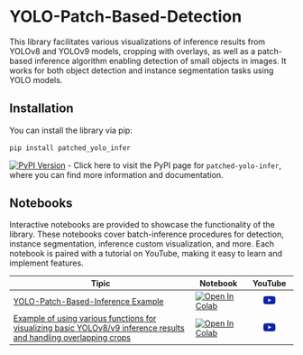 # YOLO-Patch-Based-Detection
This library facilitates various visualizations of inference results from YOLOv8 and YOLOv9 models, cropping with overlays, as well as a patch-based inference algorithm enabling detection of small objects in images. It works for both object detection and instance segmentation tasks using YOLO models.

## Installation
You can install the library via pip:

```bash
pip install patched_yolo_infer
```

[![PyPI Version](https://img.shields.io/pypi/v/patched-yolo-infer.svg)](https://pypi.org/project/patched-yolo-infer/) - Click here to visit the PyPI page for `patched-yolo-infer`, where you can find more information and documentation.




</details>

## Notebooks

Interactive notebooks are provided to showcase the functionality of the library. These notebooks cover batch-inference procedures for detection, instance segmentation, inference custom visualization, and more. Each notebook is paired with a tutorial on YouTube, making it easy to learn and implement features.

| Tipic                                                                                                                              | Notebook                                                                                                                                                                                                                   |                                                                                                     YouTube                                                                                                     |
| --------------------------------------------------------------------------------------------------------------------------------- | -------------------------------------------------------------------------------------------------------------------------------------------------------------------------------------------------------------------------- | :-------------------------------------------------------------------------------------------------------------------------------------------------------------------------------------------------------------: |
| <a href="https://github.com/Koldim2001/YOLO-Patch-Based-Inference/blob/main/examples/example_crop_inference.ipynb">YOLO-Patch-Based-Inference Example</a>                                     | <a href="https://colab.research.google.com/2.ipynb"><img src="https://colab.research.google.com/assets/colab-badge.svg" alt="Open In Colab"></a>                  | <a href="https://youtu.be"><center><img width=30% src="https://raw.githubusercontent.com/ultralytics/assets/main/social/logo-social-youtube-rect.png" alt="Youtube Video"></center></a> |
| <a href="https://github.com/Koldim2001/YOLO-Patch-Based-Inference/blob/main/examples/example_extra_functions.ipynb">Example of using various functions for visualizing basic YOLOv8/v9 inference results and handling overlapping crops</a>                                             | <a href="https://colab.research.google.com/1.ipynb"><img src="https://colab.research.google.com/assets/colab-badge.svg" alt="Open In Colab"></a>                       | <a href="https://youtu.be"><center><img width=30% src="https://raw.githubusercontent.com/ultralytics/assets/main/social/logo-social-youtube-rect.png" alt="Youtube Video"></center></a> |
                         



